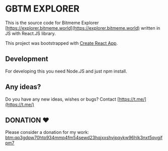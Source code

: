 # GBTM EXPLORER

This is the source code for Bitmeme Explorer [https://explorer.bitmeme.world](https://explorer.bitmeme.world) written in JS with React.JS library.

This project was bootstrapped with [Create React App](https://github.com/facebook/create-react-app).

## Development

For developing this you need Node.JS and just npm install.

## Any ideas?

Do you have any new ideas, wishes or bugs? Contact [https://t.me/](https://t.me/)

## DONATION ♥

Please consider a donation for my work: [btm:qp3gdpw70htp934mmp4fm54sewd23hqjxxshvjpqykw96hlk3nxt5qvgjfpm7](https://explorer.bitmeme.world/addresses/btm:qp3gdpw70htp934mmp4fm54sewd23hqjxxshvjpqykw96hlk3nxt5qvgjfpm7)
